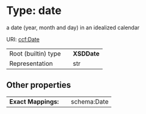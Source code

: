 
# Type: date

a date (year, month and day) in an idealized calendar

URI: [ccf:Date](http://purl.org/ccf/Date)

|  |  |  |
| --- | --- | --- |
| Root (builtin) type | | **XSDDate** |
| Representation | | str |

## Other properties

|  |  |  |
| --- | --- | --- |
| **Exact Mappings:** | | schema:Date |
